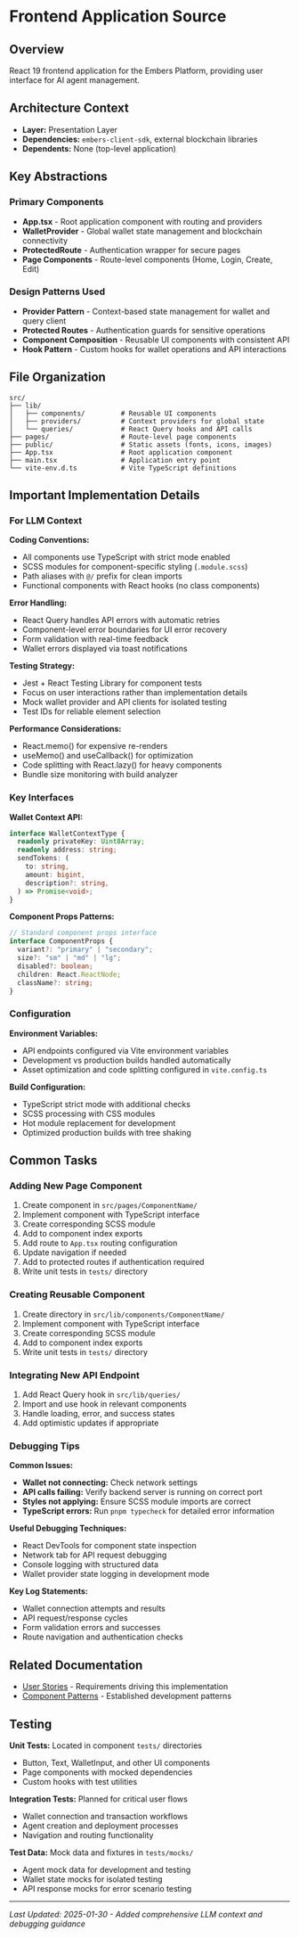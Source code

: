 # Frontend Application Source

## Overview

React 19 frontend application for the Embers Platform, providing user interface for AI agent management.

## Architecture Context

- **Layer:** Presentation Layer
- **Dependencies:** `embers-client-sdk`, external blockchain libraries
- **Dependents:** None (top-level application)

## Key Abstractions

### Primary Components

- **App.tsx** - Root application component with routing and providers
- **WalletProvider** - Global wallet state management and blockchain connectivity
- **ProtectedRoute** - Authentication wrapper for secure pages
- **Page Components** - Route-level components (Home, Login, Create, Edit)

### Design Patterns Used

- **Provider Pattern** - Context-based state management for wallet and query client
- **Protected Routes** - Authentication guards for sensitive operations
- **Component Composition** - Reusable UI components with consistent API
- **Hook Pattern** - Custom hooks for wallet operations and API interactions

## File Organization

```
src/
├── lib/
│   ├── components/         # Reusable UI components
│   ├── providers/          # Context providers for global state
│   └── queries/            # React Query hooks and API calls
├── pages/                  # Route-level page components
├── public/                 # Static assets (fonts, icons, images)
├── App.tsx                 # Root application component
├── main.tsx                # Application entry point
└── vite-env.d.ts           # Vite TypeScript definitions
```

## Important Implementation Details

### For LLM Context

**Coding Conventions:**

- All components use TypeScript with strict mode enabled
- SCSS modules for component-specific styling (`.module.scss`)
- Path aliases with `@/` prefix for clean imports
- Functional components with React hooks (no class components)

**Error Handling:**

- React Query handles API errors with automatic retries
- Component-level error boundaries for UI error recovery
- Form validation with real-time feedback
- Wallet errors displayed via toast notifications

**Testing Strategy:**

- Jest + React Testing Library for component tests
- Focus on user interactions rather than implementation details
- Mock wallet provider and API clients for isolated testing
- Test IDs for reliable element selection

**Performance Considerations:**

- React.memo() for expensive re-renders
- useMemo() and useCallback() for optimization
- Code splitting with React.lazy() for heavy components
- Bundle size monitoring with build analyzer

### Key Interfaces

**Wallet Context API:**

```typescript
interface WalletContextType {
  readonly privateKey: Uint8Array;
  readonly address: string;
  sendTokens: (
    to: string,
    amount: bigint,
    description?: string,
  ) => Promise<void>;
}
```

**Component Props Patterns:**

```typescript
// Standard component props interface
interface ComponentProps {
  variant?: "primary" | "secondary";
  size?: "sm" | "md" | "lg";
  disabled?: boolean;
  children: React.ReactNode;
  className?: string;
}
```

### Configuration

**Environment Variables:**

- API endpoints configured via Vite environment variables
- Development vs production builds handled automatically
- Asset optimization and code splitting configured in `vite.config.ts`

**Build Configuration:**

- TypeScript strict mode with additional checks
- SCSS processing with CSS modules
- Hot module replacement for development
- Optimized production builds with tree shaking

## Common Tasks

### Adding New Page Component

1. Create component in `src/pages/ComponentName/`
2. Implement component with TypeScript interface
3. Create corresponding SCSS module
4. Add to component index exports
5. Add route to `App.tsx` routing configuration
6. Update navigation if needed
7. Add to protected routes if authentication required
8. Write unit tests in `tests/` directory

### Creating Reusable Component

1. Create directory in `src/lib/components/ComponentName/`
2. Implement component with TypeScript interface
3. Create corresponding SCSS module
4. Add to component index exports
5. Write unit tests in `tests/` directory

### Integrating New API Endpoint

1. Add React Query hook in `src/lib/queries/`
2. Import and use hook in relevant components
3. Handle loading, error, and success states
4. Add optimistic updates if appropriate

### Debugging Tips

**Common Issues:**

- **Wallet not connecting:** Check network settings
- **API calls failing:** Verify backend server is running on correct port
- **Styles not applying:** Ensure SCSS module imports are correct
- **TypeScript errors:** Run `pnpm typecheck` for detailed error information

**Useful Debugging Techniques:**

- React DevTools for component state inspection
- Network tab for API request debugging
- Console logging with structured data
- Wallet provider state logging in development mode

**Key Log Statements:**

- Wallet connection attempts and results
- API request/response cycles
- Form validation errors and successes
- Route navigation and authentication checks

## Related Documentation

- [User Stories](../../../docs/requirements/user-stories.md) - Requirements driving this implementation
- [Component Patterns](../../../docs/architecture/patterns/component-patterns.md) - Established development patterns

## Testing

**Unit Tests:** Located in component `tests/` directories

- Button, Text, WalletInput, and other UI components
- Page components with mocked dependencies
- Custom hooks with test utilities

**Integration Tests:** Planned for critical user flows

- Wallet connection and transaction workflows
- Agent creation and deployment processes
- Navigation and routing functionality

**Test Data:** Mock data and fixtures in `tests/mocks/`

- Agent mock data for development and testing
- Wallet state mocks for isolated testing
- API response mocks for error scenario testing

---

_Last Updated: 2025-01-30 - Added comprehensive LLM context and debugging guidance_
